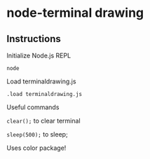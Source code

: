 # node-terminal drawing

## Instructions

Initialize Node.js REPL

`node`

Load terminaldrawing.js

`.load terminaldrawing.js`

Useful commands

`clear();` to clear terminal

`sleep(500);` to sleep;

Uses color package!
